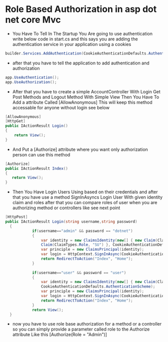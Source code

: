# Role Based Authorization in asp dot net core Mvc
- You Have To Tell In The Startup You Are going to use authentication write below code in start.cs and this says you are adding the authentication service in your application using a cookies
```c#
builder.Services.AddAuthentication(CookieAuthenticationDefaults.AuthenticationScheme).AddCookie();
```
- after that you have to tell the application to add authentication and authorization
```c#
app.UseAuthentication();
app.UseAuthorization();
```
- After that you have to create a simple AccountController With Login Get Post Methods and Logout Method With Simple View Then You Have To Add a attribute Called [AllowAnonymous] This will keep this method accessable for anyone without login see below 
```c#
[AllowAnonymous]
[HttpGet]
public IActionResult Login()
{
    return View();
}
```
- And Put a [Authorize] attribute where you want only authorization person can use this method
```c#
[Authorize]
public IActionResult Index()
{
   return View();
}
```
- Then You Have Login Users Using based on their credentials and after that you have use a method SignInAsyncs Login User With given identity claim and roles after that you can compare roles of user when you are authorizing method or controllers like see next point 
```c#
[HttpPost]
public IActionResult Login(string username,string password)
  {
            if(username=="admin" && password == "dotnet")
            {
                var identity = new ClaimsIdentity(new[] { new Claim(ClaimTypes.Role, "Admin"), new        
                Claim(ClaimTypes.Role, "SU") }, CookieAuthenticationDefaults.AuthenticationScheme);
                var principle = new ClaimsPrincipal(identity);
                var login = HttpContext.SignInAsync(CookieAuthenticationDefaults.AuthenticationScheme, principle);
                return RedirectToAction("Index", "Home");
            }
            
            if(username=="user" && password == "user")
            {
                var identity = new ClaimsIdentity(new[] { new Claim(ClaimTypes.Role, "user") },   
                CookieAuthenticationDefaults.AuthenticationScheme);
                var principle = new ClaimsPrincipal(identity);
                var login = HttpContext.SignInAsync(CookieAuthenticationDefaults.AuthenticationScheme, principle);
                return RedirectToAction("Index", "Home");
            }
            return View();
  }
```
- now you have to use role base authorization for a method or a controller so you can simply provide a parameter called role to the Authorize attribute Like this [Authorize(Role = "Admin")]
```c#
